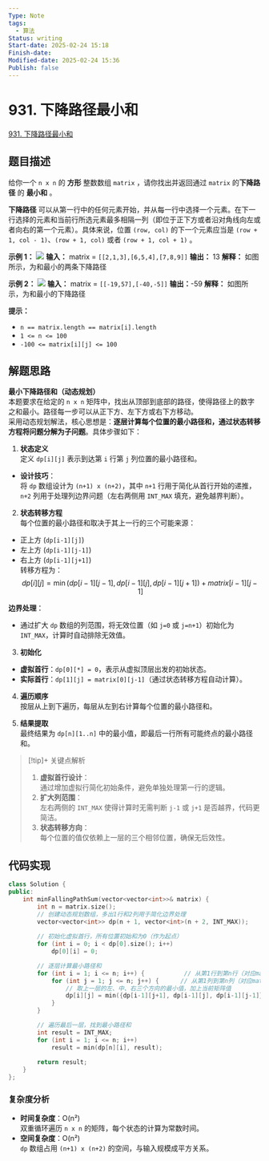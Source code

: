 ```yaml
---
Type: Note
tags:
  - 算法
Status: writing
Start-date: 2025-02-24 15:18
Finish-date: 
Modified-date: 2025-02-24 15:36
Publish: false
---
```



# 931. 下降路径最小和
[931. 下降路径最小和](https://leetcode.cn/problems/minimum-falling-path-sum/)

## 题目描述
给你一个 `n x n` 的 **方形** 整数数组 `matrix` ，请你找出并返回通过 `matrix` 的**下降路径** 的 **最小和** 。

**下降路径** 可以从第一行中的任何元素开始，并从每一行中选择一个元素。在下一行选择的元素和当前行所选元素最多相隔一列（即位于正下方或者沿对角线向左或者向右的第一个元素）。具体来说，位置 `(row, col)` 的下一个元素应当是 `(row + 1, col - 1)`、`(row + 1, col)` 或者 `(row + 1, col + 1)` 。

**示例 1：**
![](https://pic.leetcode.cn/1729566253-aneDag-image.png)
**输入：** matrix = `[[2,1,3],[6,5,4],[7,8,9]]`
**输出：** 13
**解释：** 如图所示，为和最小的两条下降路径

**示例 2：**
![](https://pic.leetcode.cn/1729566282-dtXwRd-image.png)
**输入：** matrix = `[[-19,57],[-40,-5]]`
**输出：**-59
**解释：** 如图所示，为和最小的下降路径

**提示：**
- `n == matrix.length == matrix[i].length`
- `1 <= n <= 100`
- `-100 <= matrix[i][j] <= 100`

## 解题思路

**最小下降路径和（动态规划）**  
本题要求在给定的 `n x n` 矩阵中，找出从顶部到底部的路径，使得路径上的数字之和最小。路径每一步可以从正下方、左下方或右下方移动。  
采用动态规划解法，核心思想是：**逐层计算每个位置的最小路径和，通过状态转移方程将问题分解为子问题**。具体步骤如下：

1. **状态定义**  
定义 `dp[i][j]` 表示到达第 `i` 行第 `j` 列位置的最小路径和。  
- **设计技巧**：  
  将 `dp` 数组设计为 `(n+1) x (n+2)`，其中 `n+1` 行用于简化从首行开始的递推，`n+2` 列用于处理列边界问题（左右两侧用 `INT_MAX` 填充，避免越界判断）。


2. **状态转移方程**  
每个位置的最小路径和取决于其上一行的三个可能来源：  
- 正上方 (`dp[i-1][j]`)  
- 左上方 (`dp[i-1][j-1]`)  
- 右上方 (`dp[i-1][j+1]`)  
转移方程为：  
$$dp[i][j] = \min(dp[i-1][j-1], dp[i-1][j], dp[i-1][j+1]) + matrix[i-1][j-1]$$

**边界处理**：  
- 通过扩大 `dp` 数组的列范围，将无效位置（如 `j=0` 或 `j=n+1`）初始化为 `INT_MAX`，计算时自动排除无效值。


3. **初始化**  
- **虚拟首行**：`dp[0][*] = 0`，表示从虚拟顶层出发的初始状态。  
- **实际首行**：`dp[1][j] = matrix[0][j-1]`（通过状态转移方程自动计算）。


4. **遍历顺序**  
按层从上到下遍历，每层从左到右计算每个位置的最小路径和。


5. **结果提取**  
最终结果为 `dp[n][1..n]` 中的最小值，即最后一行所有可能终点的最小路径和。



> [!tip]+ 关键点解析
> 1. **虚拟首行设计**：  
>    通过增加虚拟行简化初始条件，避免单独处理第一行的逻辑。
> 2. **扩大列范围**：  
>    左右两侧的 `INT_MAX` 使得计算时无需判断 `j-1` 或 `j+1` 是否越界，代码更简洁。
> 3. **状态转移方向**：  
>    每个位置的值仅依赖上一层的三个相邻位置，确保无后效性。

## 代码实现
```cpp
class Solution {
public:
    int minFallingPathSum(vector<vector<int>>& matrix) {
        int n = matrix.size();
        // 创建动态规划数组，多出1行和2列用于简化边界处理
        vector<vector<int>> dp(n + 1, vector<int>(n + 2, INT_MAX));
        
        // 初始化虚拟首行，所有位置初始和为0（作为起点）
        for (int i = 0; i < dp[0].size(); i++)
            dp[0][i] = 0;

        // 逐层计算最小路径和
        for (int i = 1; i <= n; i++) {           // 从第1行到第n行（对应matrix的0~n-1行）
            for (int j = 1; j <= n; j++) {      // 从第1列到第n列（对应matrix的0~n-1列）
                // 取上一层的左、中、右三个方向的最小值，加上当前矩阵值
                dp[i][j] = min({dp[i-1][j+1], dp[i-1][j], dp[i-1][j-1]}) + matrix[i-1][j-1];
            }
        }

        // 遍历最后一层，找到最小路径和
        int result = INT_MAX;
        for (int i = 1; i <= n; i++)
            result = min(dp[n][i], result);
        
        return result;
    }
};
```

### 复杂度分析
- **时间复杂度**：O(n²)  
  双重循环遍历 `n x n` 的矩阵，每个状态的计算为常数时间。
- **空间复杂度**：O(n²)  
  `dp` 数组占用 `(n+1) x (n+2)` 的空间，与输入规模成平方关系。







